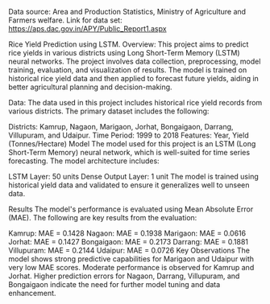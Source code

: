 Data source: Area and Production Statistics, Ministry of Agriculture and Farmers welfare.
Link for data set: https://aps.dac.gov.in/APY/Public_Report1.aspx

Rice Yield Prediction using LSTM.
Overview:
This project aims to predict rice yields in various districts using Long Short-Term Memory (LSTM) neural networks. The project involves data collection, preprocessing, model training, evaluation, and visualization of results. The model is trained on historical rice yield data and then applied to forecast future yields, aiding in better agricultural planning and decision-making.

Data:
The data used in this project includes historical rice yield records from various districts. The primary dataset includes the following:

Districts: Kamrup, Nagaon, Marigaon, Jorhat, Bongaigaon, Darrang, Villupuram, and Udaipur.
Time Period: 1999 to 2018
Features: Year, Yield (Tonnes/Hectare)
Model
The model used for this project is an LSTM (Long Short-Term Memory) neural network, which is well-suited for time series forecasting. The model architecture includes:

LSTM Layer: 50 units
Dense Output Layer: 1 unit
The model is trained using historical yield data and validated to ensure it generalizes well to unseen data.

Results
The model's performance is evaluated using Mean Absolute Error (MAE). The following are key results from the evaluation:

Kamrup: MAE = 0.1428
Nagaon: MAE = 0.1938
Marigaon: MAE = 0.0616
Jorhat: MAE = 0.1427
Bongaigaon: MAE = 0.2173
Darrang: MAE = 0.1881
Villupuram: MAE = 0.2144
Udaipur: MAE = 0.0726
Key Observations
The model shows strong predictive capabilities for Marigaon and Udaipur with very low MAE scores.
Moderate performance is observed for Kamrup and Jorhat.
Higher prediction errors for Nagaon, Darrang, Villupuram, and Bongaigaon indicate the need for further model tuning and data enhancement.
